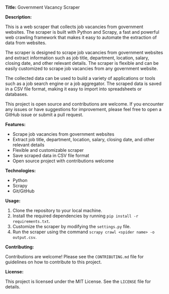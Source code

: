 
**Title:** Government Vacancy Scraper

**Description:**

This is a web scraper that collects job vacancies from government websites. The scraper is built with Python and Scrapy, a fast and powerful web crawling framework that makes it easy to automate the extraction of data from websites.

The scraper is designed to scrape job vacancies from government websites and extract information such as job title, department, location, salary, closing date, and other relevant details. The scraper is flexible and can be easily customized to scrape job vacancies from any government website.

The collected data can be used to build a variety of applications or tools such as a job search engine or a job aggregator. The scraped data is saved in a CSV file format, making it easy to import into spreadsheets or databases.

This project is open source and contributions are welcome. If you encounter any issues or have suggestions for improvement, please feel free to open a GitHub issue or submit a pull request.

**Features:**

- Scrape job vacancies from government websites
- Extract job title, department, location, salary, closing date, and other relevant details
- Flexible and customizable scraper
- Save scraped data in CSV file format
- Open source project with contributions welcome

**Technologies:**

- Python
- Scrapy
- Git/GitHub

**Usage:**

1. Clone the repository to your local machine.
2. Install the required dependencies by running `pip install -r requirements.txt`.
3. Customize the scraper by modifying the `settings.py` file.
4. Run the scraper using the command `scrapy crawl <spider name> -o output.csv`.

**Contributing:**

Contributions are welcome! Please see the `CONTRIBUTING.md` file for guidelines on how to contribute to this project.

**License:**

This project is licensed under the MIT License. See the `LICENSE` file for details.

